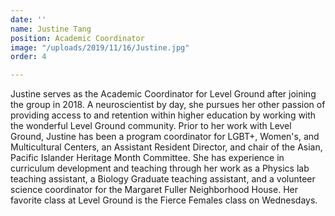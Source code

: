 ```yaml
---
date: ''
name: Justine Tang
position: Academic Coordinator
image: "/uploads/2019/11/16/Justine.jpg"
order: 4

---
```

Justine serves as the Academic Coordinator for Level Ground after joining the group in 2018. A neuroscientist by day, she pursues her other passion of providing access to and retention within higher education by working with the wonderful Level Ground community. Prior to her work with Level Ground, Justine has been a program coordinator for LGBT+, Women's, and Multicultural Centers, an Assistant Resident Director, and chair of the Asian, Pacific Islander Heritage Month Committee. She has experience in curriculum development and teaching through her work as a Physics lab teaching assistant, a Biology Graduate teaching assistant, and a volunteer science coordinator for the Margaret Fuller Neighborhood House. Her favorite class at Level Ground is the Fierce Females class on Wednesdays.